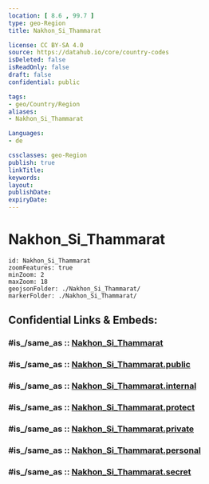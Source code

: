```yaml
---
location: [ 8.6 , 99.7 ] 
type: geo-Region
title: Nakhon_Si_Thammarat

license: CC BY-SA 4.0
source: https://datahub.io/core/country-codes
isDeleted: false
isReadOnly: false
draft: false
confidential: public

tags:
- geo/Country/Region
aliases:
- Nakhon_Si_Thammarat

Languages:
- de

cssclasses: geo-Region
publish: true
linkTitle: 
keywords: 
layout: 
publishDate: 
expiryDate: 
---
```


# Nakhon_Si_Thammarat

```leaflet
id: Nakhon_Si_Thammarat
zoomFeatures: true 
minZoom: 2 
maxZoom: 18
geojsonFolder: ./Nakhon_Si_Thammarat/
markerFolder: ./Nakhon_Si_Thammarat/
```


## Confidential Links & Embeds: 

### #is_/same_as :: [Nakhon_Si_Thammarat](/_Standards/Earth/Continent/Asia/Asia~South~East/Thailand/Provinces~Thailand/Nakhon_Si_Thammarat.md) 

### #is_/same_as :: [Nakhon_Si_Thammarat.public](/_public/Earth/Continent/Asia/Asia~South~East/Thailand/Provinces~Thailand/Nakhon_Si_Thammarat.public.md) 

### #is_/same_as :: [Nakhon_Si_Thammarat.internal](/_internal/Earth/Continent/Asia/Asia~South~East/Thailand/Provinces~Thailand/Nakhon_Si_Thammarat.internal.md) 

### #is_/same_as :: [Nakhon_Si_Thammarat.protect](/_protect/Earth/Continent/Asia/Asia~South~East/Thailand/Provinces~Thailand/Nakhon_Si_Thammarat.protect.md) 

### #is_/same_as :: [Nakhon_Si_Thammarat.private](/_private/Earth/Continent/Asia/Asia~South~East/Thailand/Provinces~Thailand/Nakhon_Si_Thammarat.private.md) 

### #is_/same_as :: [Nakhon_Si_Thammarat.personal](/_personal/Earth/Continent/Asia/Asia~South~East/Thailand/Provinces~Thailand/Nakhon_Si_Thammarat.personal.md) 

### #is_/same_as :: [Nakhon_Si_Thammarat.secret](/_secret/Earth/Continent/Asia/Asia~South~East/Thailand/Provinces~Thailand/Nakhon_Si_Thammarat.secret.md)


